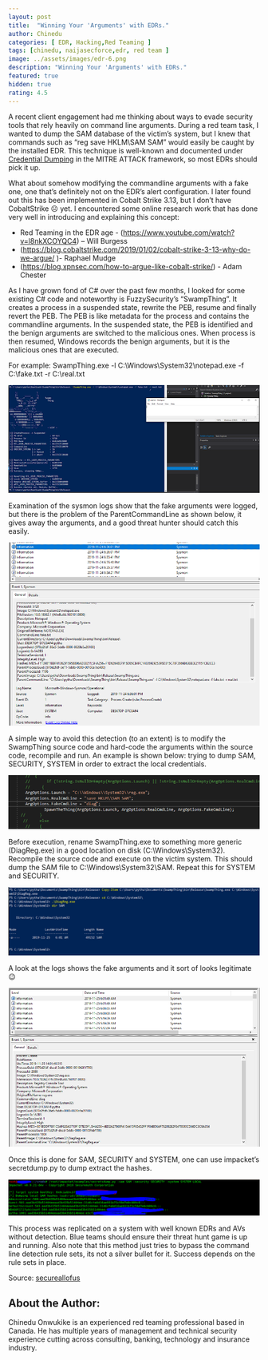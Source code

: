 ```yaml
---
layout: post
title:  "Winning Your 'Arguments' with EDRs."
author: Chinedu
categories: [ EDR, Hacking,Red Teaming ]
tags: [chinedu, naijasecforce,edr, red team ]
image: ../assets/images/edr-6.png
description: "Winning Your 'Arguments' with EDRs."
featured: true
hidden: true
rating: 4.5
---
```


A recent client engagement had me thinking about ways to evade security tools that rely heavily on command line arguments. During a red team task, I wanted to dump the SAM database of the victim’s system, but I knew that commands such as “reg save HKLM\SAM SAM” would easily be caught by the installed EDR. This technique is well-known and documented under [Credential Dumping](https://attack.mitre.org/techniques/T1003/) in the MITRE ATTACK framework, so most EDRs should pick it up.

What about somehow modifying the commandline arguments with a fake one, one that’s definitely not on the EDR’s alert configuration. I later found out this has been implemented in Cobalt Strike 3.13, but I don’t have CobaltStrike ☹ yet. I encountered some online research work that has done very well in introducing and explaining this concept:
* Red Teaming in the EDR age - (https://www.youtube.com/watch?v=l8nkXCOYQC4) – Will Burgess
* (https://blog.cobaltstrike.com/2019/01/02/cobalt-strike-3-13-why-do-we-argue/ )- Raphael Mudge
* (https://blog.xpnsec.com/how-to-argue-like-cobalt-strike/) - Adam Chester

As I have grown fond of C# over the past few months, I looked for some existing C# code and noteworthy is FuzzySecurity’s “SwampThing”. It creates a process in a suspended state, rewrite the PEB, resume and finally revert the PEB. The PEB is like metadata for the process and contains the commandline arguments. In the suspended state, the PEB is identified and the benign arguments are switched to the malicious ones. When process is then resumed, Windows records the benign arguments, but it is the malicious ones that are executed.

For example: SwampThing.exe -l C:\\Windows\\System32\\notepad.exe -f C:\\fake.txt -r C:\\real.txt

![](../assets/images/edr-1.png)

Examination of the sysmon logs show that the fake arguments were logged, but there is the problem of the ParentCommandLine as shown below, it gives away the arguments, and a good threat hunter should catch this easily.

![](../assets/images/edr-2.png)


A simple way to avoid this detection (to an extent) is to modify the SwampThing source code and hard-code the arguments within the source code, recompile and run. An example is shown below: trying to dump SAM, SECURITY, SYSTEM in order to extract the local credentials.

![](../assets/images/edr-3.png)

Before execution, rename SwampThing.exe to something more generic (DiagReg.exe) in a good location on disk (C:\Windows\System32\). Recompile the source code and execute on the victim system. This should dump the SAM file to C:\Windows\System32\SAM. Repeat this for SYSTEM and SECURITY.

![](../assets/images/edr-4.png)

A look at the logs shows the fake arguments and it sort of looks legitimate 😉

![](../assets/images/edr-5.png)

Once this is done for SAM, SECURITY and SYSTEM, one can use impacket’s secretdump.py to dump extract the hashes.

![](../assets/images/edr-6.png)

This process was replicated on a system with well known EDRs and AVs without detection. Blue teams should ensure their threat hunt game is up and running. Also note that this method just tries to bypass the command line detection rule sets, its not a silver bullet for it. Success depends on the rule sets in place.


Source: [secureallofus](https://secureallofus.blogspot.com/2019/11/winning-your-arguments-with-edrs.html)

## About the Author:
Chinedu Onwukike is an experienced red teaming professional based in Canada. He has multiple years of management 
and technical security experience cutting across consulting, banking, technology and insurance industry.

